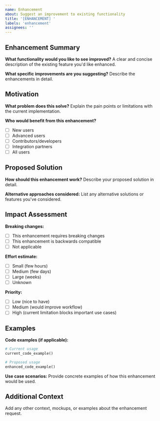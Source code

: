 ```yaml
---
name: Enhancement
about: Suggest an improvement to existing functionality
title: '[ENHANCEMENT] '
labels: 'enhancement'
assignees: ''
---
```


## Enhancement Summary

**What functionality would you like to see improved?**
A clear and concise description of the existing feature you'd like enhanced.

**What specific improvements are you suggesting?**
Describe the enhancements in detail.

## Motivation

**What problem does this solve?**
Explain the pain points or limitations with the current implementation.

**Who would benefit from this enhancement?**
- [ ] New users
- [ ] Advanced users
- [ ] Contributors/developers
- [ ] Integration partners
- [ ] All users

## Proposed Solution

**How should this enhancement work?**
Describe your proposed solution in detail.

**Alternative approaches considered:**
List any alternative solutions or features you've considered.

## Impact Assessment

**Breaking changes:**
- [ ] This enhancement requires breaking changes
- [ ] This enhancement is backwards compatible
- [ ] Not applicable

**Effort estimate:**
- [ ] Small (few hours)
- [ ] Medium (few days)
- [ ] Large (weeks)
- [ ] Unknown

**Priority:**
- [ ] Low (nice to have)
- [ ] Medium (would improve workflow)
- [ ] High (current limitation blocks important use cases)

## Examples

**Code examples (if applicable):**
```python
# Current usage
current_code_example()

# Proposed usage
enhanced_code_example()
```

**Use case scenarios:**
Provide concrete examples of how this enhancement would be used.

## Additional Context

Add any other context, mockups, or examples about the enhancement request.